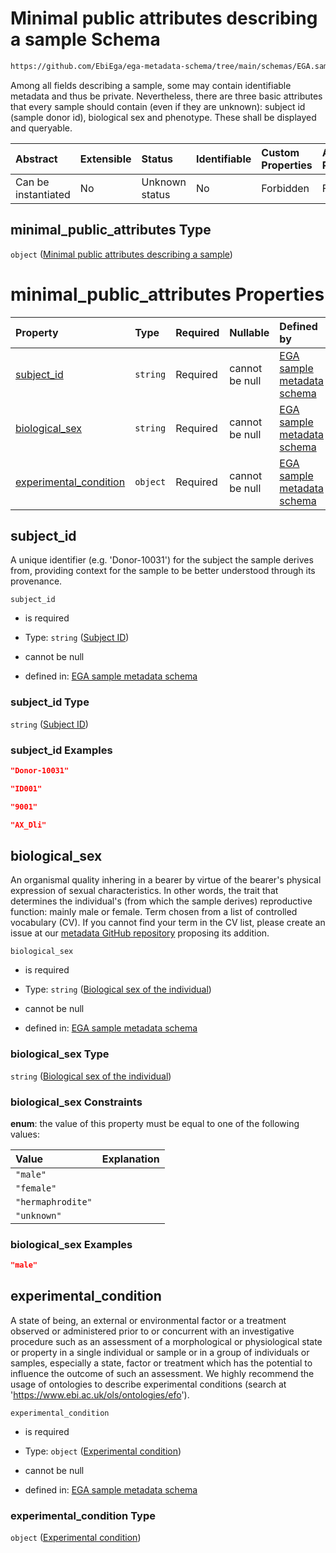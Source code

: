 # Minimal public attributes describing a sample Schema

```txt
https://github.com/EbiEga/ega-metadata-schema/tree/main/schemas/EGA.sample.json#/properties/minimal_public_attributes
```

Among all fields describing a sample, some may contain identifiable metadata and thus be private. Nevertheless, there are three basic attributes that every sample should contain (even if they are unknown): subject id (sample donor id), biological sex and phenotype. These shall be displayed and queryable.

| Abstract            | Extensible | Status         | Identifiable | Custom Properties | Additional Properties | Access Restrictions | Defined In                                                                   |
| :------------------ | :--------- | :------------- | :----------- | :---------------- | :-------------------- | :------------------ | :--------------------------------------------------------------------------- |
| Can be instantiated | No         | Unknown status | No           | Forbidden         | Forbidden             | none                | [EGA.sample.json\*](../../../schemas/EGA.sample.json "open original schema") |

## minimal\_public\_attributes Type

`object` ([Minimal public attributes describing a sample](ega-17-properties-minimal-public-attributes-describing-a-sample.md))

# minimal\_public\_attributes Properties

| Property                                           | Type     | Required | Nullable       | Defined by                                                                                                                                                                                                                             |
| :------------------------------------------------- | :------- | :------- | :------------- | :------------------------------------------------------------------------------------------------------------------------------------------------------------------------------------------------------------------------------------- |
| [subject\_id](#subject_id)                         | `string` | Required | cannot be null | [EGA sample metadata schema](ega-12-definitions-subject-id.md "https://github.com/EbiEga/ega-metadata-schema/tree/main/schemas/EGA.sample.json#/properties/minimal_public_attributes/properties/subject_id")                           |
| [biological\_sex](#biological_sex)                 | `string` | Required | cannot be null | [EGA sample metadata schema](ega-12-definitions-biological-sex-of-the-individual.md "https://github.com/EbiEga/ega-metadata-schema/tree/main/schemas/EGA.sample.json#/properties/minimal_public_attributes/properties/biological_sex") |
| [experimental\_condition](#experimental_condition) | `object` | Required | cannot be null | [EGA sample metadata schema](ega-12-definitions-experimental-condition.md "https://github.com/EbiEga/ega-metadata-schema/tree/main/schemas/EGA.sample.json#/properties/minimal_public_attributes/properties/experimental_condition")   |

## subject\_id

A unique identifier (e.g. 'Donor-10031') for the subject the sample derives from, providing context for the sample to be better understood through its provenance.

`subject_id`

* is required

* Type: `string` ([Subject ID](ega-12-definitions-subject-id.md))

* cannot be null

* defined in: [EGA sample metadata schema](ega-12-definitions-subject-id.md "https://github.com/EbiEga/ega-metadata-schema/tree/main/schemas/EGA.sample.json#/properties/minimal_public_attributes/properties/subject_id")

### subject\_id Type

`string` ([Subject ID](ega-12-definitions-subject-id.md))

### subject\_id Examples

```json
"Donor-10031"
```

```json
"ID001"
```

```json
"9001"
```

```json
"AX_Dli"
```

## biological\_sex

An organismal quality inhering in a bearer by virtue of the bearer's physical expression of sexual characteristics. In other words, the trait that determines the individual's (from which the sample derives) reproductive function: mainly male or female. Term chosen from a list of controlled vocabulary (CV). If you cannot find your term in the CV list, please create an issue at our [metadata GitHub repository](https://github.com/EbiEga/ega-metadata-schema) proposing its addition.

`biological_sex`

* is required

* Type: `string` ([Biological sex of the individual](ega-12-definitions-biological-sex-of-the-individual.md))

* cannot be null

* defined in: [EGA sample metadata schema](ega-12-definitions-biological-sex-of-the-individual.md "https://github.com/EbiEga/ega-metadata-schema/tree/main/schemas/EGA.sample.json#/properties/minimal_public_attributes/properties/biological_sex")

### biological\_sex Type

`string` ([Biological sex of the individual](ega-12-definitions-biological-sex-of-the-individual.md))

### biological\_sex Constraints

**enum**: the value of this property must be equal to one of the following values:

| Value             | Explanation |
| :---------------- | :---------- |
| `"male"`          |             |
| `"female"`        |             |
| `"hermaphrodite"` |             |
| `"unknown"`       |             |

### biological\_sex Examples

```json
"male"
```

## experimental\_condition

A state of being, an external or environmental factor or a treatment observed or administered prior to or concurrent with an investigative procedure such as an assessment of a morphological or physiological state or property in a single individual or sample or in a group of individuals or samples, especially a state, factor or treatment which has the potential to influence the outcome of such an assessment. We highly recommend the usage of ontologies to describe experimental conditions (search at '<https://www.ebi.ac.uk/ols/ontologies/efo>').

`experimental_condition`

* is required

* Type: `object` ([Experimental condition](ega-12-definitions-experimental-condition.md))

* cannot be null

* defined in: [EGA sample metadata schema](ega-12-definitions-experimental-condition.md "https://github.com/EbiEga/ega-metadata-schema/tree/main/schemas/EGA.sample.json#/properties/minimal_public_attributes/properties/experimental_condition")

### experimental\_condition Type

`object` ([Experimental condition](ega-12-definitions-experimental-condition.md))
